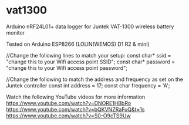 # vat1300
Arduino nRF24L01+ data logger for Juntek VAT-1300 wireless battery monitor

Tested on Arduino ESP8266 (LOLIN(WEMOS) D1 R2 & mini)

//Change the following lines to match your setup:
const char* ssid = "change this to your Wifi access point SSID";
const char* password = "change this to your Wifi access point password";

//Change the following to match the address and frequency as set on the Juntek controller
const int address = 17;
const char frequency = 'A';


Watch the following YouTube videos for more information
https://www.youtube.com/watch?v=DNORE1HBbRo
https://www.youtube.com/watch?v=bQKVNZRaFuQ&t=1s
https://www.youtube.com/watch?v=S0-O9cTS9Uw